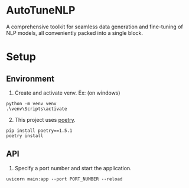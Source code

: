 # AutoTuneNLP
A comprehensive toolkit for seamless data generation and fine-tuning of NLP models, all conveniently packed into a single block.

# Setup

## Environment
1. Create and activate venv. Ex:
(on windows)
```
python -m venv venv
.\venv\Scripts\activate
```
2. This project uses [poetry](https://python-poetry.org/docs/basic-usage/).
```
pip install poetry==1.5.1
poetry install
```

## API
1. Specify a port number and start the application.
```
uvicorn main:app --port PORT_NUMBER --reload
```


